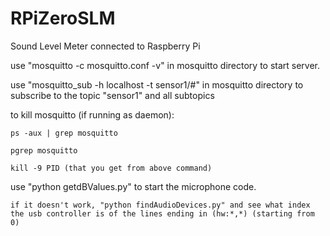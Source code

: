 # RPiZeroSLM

Sound Level Meter connected to Raspberry Pi

use "mosquitto -c mosquitto.conf -v" in mosquitto directory to start server.

use "mosquitto_sub -h localhost -t sensor1/#" in mosquitto directory to subscribe to the topic "sensor1" and all subtopics

to kill mosquitto (if running as daemon):

	ps -aux | grep mosquitto

	pgrep mosquitto

	kill -9 PID (that you get from above command)

use "python getdBValues.py" to start the microphone code.

	if it doesn't work, "python findAudioDevices.py" and see what index the usb controller is of the lines ending in (hw:*,*) (starting from 0)


